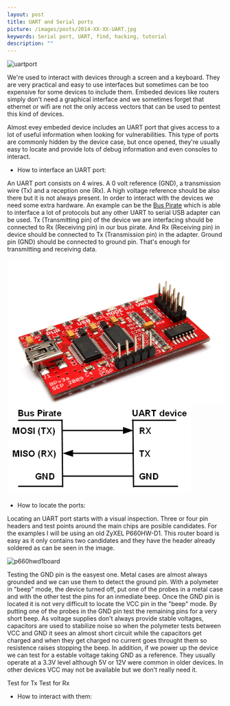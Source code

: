 ```yaml
---
layout: post
title: UART and Serial ports
picture: /images/posts/2014-XX-XX-UART.jpg
keywords: Serial port, UART, find, hacking, tutorial
description: ""
---
```


![uartport](/images/posts/2014-XX-XX-UART.png "UART port")

We're used to interact with devices through a screen and a keyboard. They are very practical and easy to use interfaces but sometimes can be too expensive for some devices to include them. Embeded devices like routers simply don't need a graphical interface and we sometimes forget that ethernet or wifi are not the only access vectors that can be used to pentest this kind of devices.

Almost evey embeded device includes an UART port that gives access to a lot of useful information when looking for vulnerabilities. This type of ports are commonly hidden by the device case, but once opened, they're usually easy to locate and provide lots of debug information and even consoles to interact.

<!--more-->

- How to interface an UART port:

An UART port consists on 4 wires. A 0 volt reference (GND), a transmission wire (Tx) and a reception one (Rx). A high voltage reference should be also there but it is not always present.
In order to interact with the devices we need some extra hardware. An example can be the [Bus Pirate](http://dangerousprototypes.com/bus-pirate-manual/) which is able to interface a lot of protocols but any other UART to serial USB adapter can be used. Tx (Transmitting pin) of the device we are interfacing should be connected to Rx (Receiving pin) in our bus pirate. And Rx (Receiving pin) in device should be connected to Tx (Transmission pin) in the adapter. Ground pin (GND) should be connected to ground pin. That's enough for transmitting and receiving data.

![Bus Pirate](/images/posts/2014-XX-XX-Bus_Pirate.jpg "Bus pirate")
![Bus Pirate connection diagram](/images/posts/2014-XX-XX-Bus_Pirate_connection.jpg "Bus pirate connection diagram")

- How to locate the ports:

Locating an UART port starts with a visual inspection. Three or four pin headers and test points around the main chips are posible candidates. For the examples I will be using an old ZyXEL P660HW-D1. This router board 
is easy as it only contains two candidates and they have the header already soldered as can be seen in the image.

![p660hwd1board](/images/posts/2014-XX-XX-P660HW_D1_Board.png "P660HW-D1 Board")

Testing the GND pin is the easyest one. Metal cases are almost always grounded and we can use them to detect the ground pin. With a polymeter in "beep" mode, the device turned off, put one of the probes in a metal case 
and with the other test the pins for an inmediate beep. Once the GND pin is located it is not very difficult to locate the VCC pin in the "beep" mode. By putting one of the probes in the GND pin test the remaining pins 
for a very short beep. As voltage supplies don't always provide stable voltages, capacitors are used to stabilize noise so when 
the polymeter tests between VCC and GND it sees an almost short circuit while the capacitors get charged and when they get charged 
no current goes throught them so resistence raises stopping the beep. In addition, if we power up the device we can test for a 
estable voltage taking GND as a reference. They usually operate at a 3.3V level although 5V or 12V were common in older devices. In 
other devices VCC may not be available but we don't really need it.

Test for Tx
Test for Rx

- How to interact with them:

